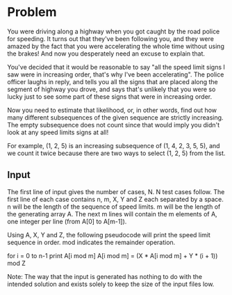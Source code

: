 # Problem

You were driving along a highway when you got caught by the road police for speeding. It turns out that they've been following you, and they were amazed by the fact that you were accelerating the whole time without using the brakes! And now you desperately need an excuse to explain that.

You've decided that it would be reasonable to say "all the speed limit signs I saw were in increasing order, that's why I've been accelerating". The police officer laughs in reply, and tells you all the signs that are placed along the segment of highway you drove, and says that's unlikely that you were so lucky just to see some part of these signs that were in increasing order.

Now you need to estimate that likelihood, or, in other words, find out how many different subsequences of the given sequence are strictly increasing. The empty subsequence does not count since that would imply you didn't look at any speed limits signs at all!

For example, (1, 2, 5) is an increasing subsequence of (1, 4, 2, 3, 5, 5), and we count it twice because there are two ways to select (1, 2, 5) from the list.

## Input

The first line of input gives the number of cases, N. N test cases follow. The first line of each case contains n, m, X, Y and Z each separated by a space. n will be the length of the sequence of speed limits. m will be the length of the generating array A. The next m lines will contain the m elements of A, one integer per line (from A[0] to A[m-1]).

Using A, X, Y and Z, the following pseudocode will print the speed limit sequence in order. mod indicates the remainder operation.

for i = 0 to n-1
  print A[i mod m]
  A[i mod m] = (X * A[i mod m] + Y * (i + 1)) mod Z


Note: The way that the input is generated has nothing to do with the intended solution and exists solely to keep the size of the input files low.
